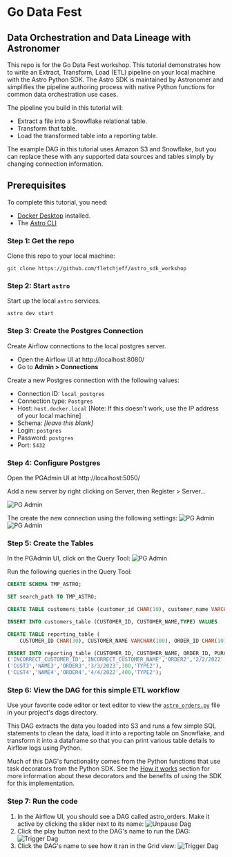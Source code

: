 # Go Data Fest
## Data Orchestration and Data Lineage with Astronomer

This repo is for the Go Data Fest workshop. This tutorial demonstrates how to write an Extract, Transform, Load (ETL) pipeline on your local machine with the Astro Python SDK. The Astro SDK is maintained by Astronomer and simplifies the pipeline authoring process with native Python functions for common data orchestration use cases.

The pipeline you build in this tutorial will:

* Extract a file into a Snowflake relational table.
* Transform that table.
* Load the transformed table into a reporting table.

The example DAG in this tutorial uses Amazon S3 and Snowflake, but you can replace these with any supported data sources and tables simply by changing connection information.

## Prerequisites
To complete this tutorial, you need:

* [Docker Desktop](https://www.docker.com/) installed.
* The [Astro CLI](https://docs.astronomer.io/astro/cli/get-started)


### Step 1: Get the repo
Clone this repo to your local machine:
```
git clone https://github.com/fletchjeff/astro_sdk_workshop
```

### Step 2: Start `astro`
Start up the local `astro` services.
```
astro dev start
```

### Step 3: Create the Postgres Connection
Create Airflow connections to the local postgres server.
* Open the Airflow UI at http://localhost:8080/
* Go to **Admin > Connections**

Create a new Postgres connection with the following values:

- Connection ID: `local_postgres`
- Connection type: `Postgres`
- Host: `host.docker.local` [Note: If this doesn't work, use the IP address of your local machine]
- Schema: *[leave this blank]*
- Login: `postgres`
- Password: `postgres`
- Port: `5432`

### Step 4: Configure Postgres
Open the PGAdmin UI at http://localhost:5050/

Add a new server by right clicking on Server, then Register > Server...

![PG Admin](images/pgadmin0.png)

The create the new connection using the following settings:
![PG Admin](images/pgadmin1.png)
![PG Admin](images/pgadmin2.png)

### Step 5: Create the Tables
In the PGAdmin UI, click on the Query Tool:
![PG Admin](images/pgadmin3.png)

Run the following queries in the Query Tool:

```SQL
CREATE SCHEMA TMP_ASTRO;
```

```SQL
SET search_path TO TMP_ASTRO;
```

```SQL
CREATE TABLE customers_table (customer_id CHAR(10), customer_name VARCHAR(100), type VARCHAR(10) );
```

```SQL
INSERT INTO customers_table (CUSTOMER_ID, CUSTOMER_NAME,TYPE) VALUES     ('CUST1','NAME1','TYPE1'),('CUST2','NAME2','TYPE1'),('CUST3','NAME3','TYPE2');
```

```SQL
CREATE TABLE reporting_table (
    CUSTOMER_ID CHAR(30), CUSTOMER_NAME VARCHAR(100), ORDER_ID CHAR(10), PURCHASE_DATE VARCHAR(100), AMOUNT FLOAT, TYPE CHAR(10));
```

```SQL
INSERT INTO reporting_table (CUSTOMER_ID, CUSTOMER_NAME, ORDER_ID, PURCHASE_DATE, AMOUNT, TYPE) VALUES
('INCORRECT_CUSTOMER_ID','INCORRECT_CUSTOMER_NAME','ORDER2','2/2/2022',200,'TYPE1'),
('CUST3','NAME3','ORDER3','3/3/2023',300,'TYPE2'),
('CUST4','NAME4','ORDER4','4/4/2022',400,'TYPE2');
```

### Step 6: View the DAG for this simple ETL workflow
Use your favorite code editor or text editor to view the [`astro_orders.py`](dags/astro_orders.py) file in your project's dags directory.

This DAG extracts the data you loaded into S3 and runs a few simple SQL statements to clean the data, load it into a reporting table on Snowflake, and transform it into a dataframe so that you can print various table details to Airflow logs using Python.

Much of this DAG's functionality comes from the Python functions that use task decorators from the Python SDK. See the [How it works](https://docs.astronomer.io/learn/astro-python-sdk#how-it-works) section for more information about these decorators and the benefits of using the SDK for this implementation.

### Step 7: Run the code
1. In the Airflow UI, you should see a DAG called astro_orders. Make it active by clicking the slider next to its name:
![Unpause Dag](images/unpause-dag.png)
2. Click the play button next to the DAG's name to run the DAG:
![Trigger Dag](images/trigger-dag.png)
3. Click the DAG's name to see how it ran in the Grid view:
![Trigger Dag](images/select-dag-grid-view.png)

<!-- ## [How it works]
The example DAG uses the TaskFlow API and decorators to define dependencies between tasks. If you're used to defining dependencies with bitshift operators, this might not look familiar. Essentially, the TaskFlow API abstracts dependencies, XComs, and other boilerplate DAG code so that you can define task dependencies with function invocations.

The Astro SDK takes this abstraction a step further while providing more flexibility to your code. The most important details are:

* Using `aql` decorators, you can run both SQL and Python within a Pythonic context. This example DAG uses decorators to run both SQL queries and Python code

* The Astro SDK includes a `Table` object which contains all of the metadata that's necessary for handling SQL table creation between Airflow tasks. When a `Table` is passed into a function, the Astro SDK automatically passes all connection, XCom, and metadata configuration to the task.

* The example DAG demonstrates one of the key powers of the `Table` object. When the DAG ran `join_orders_customers`, it joined two tables that had different connections and schema. The Astro SDK automatically creates a temporary table and handles joining the tables. This also means that you can replace the S3 and Snowflake configurations with any valid configurations for other supported data stores and the code will still work. The Astro SDK handles all of the translation between services and database types in the background.

* The Astro SDK can automatically convert to SQL tables to pandas DataFrames using the `aql.dataframe`, meaning you can run complex ML models and SQL queries on the same data in the same DAG without any additional configuration.

Now that you understand the core qualities of the Astro SDK, let's look at it in the context of the example DAG by walking through each step in your ETL pipeline.

### Extract
To extract from CSV into a SQL Table, you only need to specify the location of the data and an Airflow connection for the destination SQL table in Postgres.
```Python
orders_data = aql.load_file(
    # data file needs to have a header row
    input_file=File(path=S3_FILE_PATH + "/orders_data_header.csv", conn_id=S3_CONN_ID),
    output_table=Table(conn_id=SNOWFLAKE_CONN_ID),
)
``` -->
